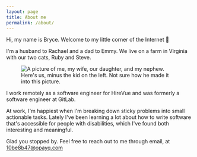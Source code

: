 ```yaml
---
layout: page
title: About me
permalink: /about/
---
```

Hi, my name is Bryce. Welcome to my little corner of the Internet 👋

I'm a husband to Rachael and a dad to Emmy. We live on a farm in Virginia with our two cats, Ruby and Steve.

<figure>
<img alt="A picture of me, my wife, our daughter, and my nephew." src="{{ "/images/couch.jpg" | absolute_url }}"/>
<figcaption>Here's us, minus the kid on the left. Not sure how he made it into this picture.</figcaption>
</figure>

I work remotely as a software engineer for HireVue and was formerly a software engineer at GitLab.

At work, I'm happiest when I'm breaking down sticky problems into small actionable tasks. Lately I've been learning a lot about how to write software that's accessible for people with disabilities, which I've found both interesting and meaningful.

Glad you stopped by. Feel free to reach out to me through email, at <a mailto='10be8b47@opayq.com'>10be8b47@opayq.com</a>

